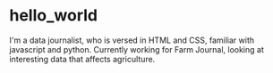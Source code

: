 # hello_world

I'm a data journalist, who is versed in HTML and CSS, familiar with javascript and python. Currently working for Farm Journal, looking at interesting data that affects agriculture.
